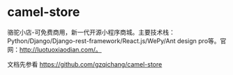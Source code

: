 # camel-store
骆驼小店-可免费商用，新一代开源小程序商城。主要技术栈：Python/Django/Django-rest-framework/React.js/WePy/Ant design pro等。官网：http://luotuoxiaodian.com/。

文档先参看 https://github.com/gzqichang/camel-store